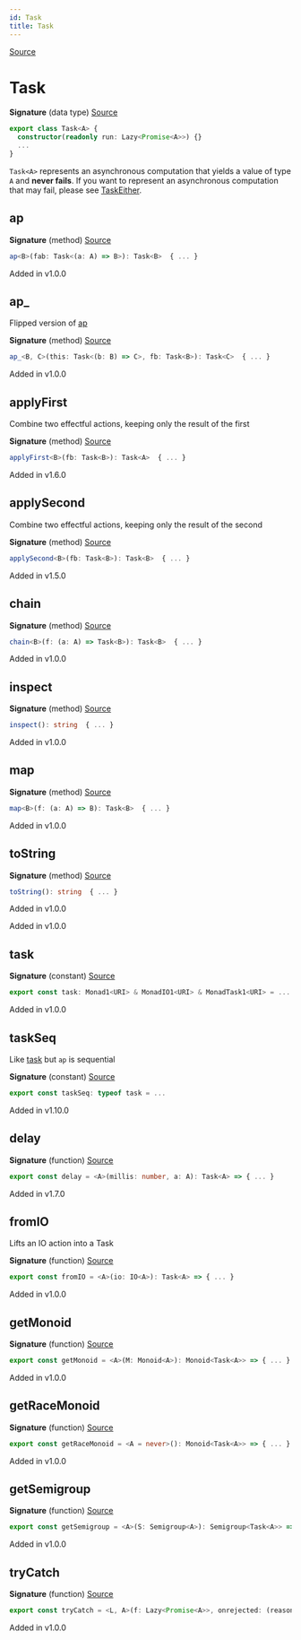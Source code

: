 ```yaml
---
id: Task
title: Task
---
```


[Source](https://github.com/gcanti/fp-ts/blob/master/src/Task.ts)

# Task

**Signature** (data type) [Source](https://github.com/gcanti/fp-ts/blob/master/src/Task.ts#L27-L66)

```ts
export class Task<A> {
  constructor(readonly run: Lazy<Promise<A>>) {}
  ...
}
```

`Task<A>` represents an asynchronous computation that yields a value of type `A` and **never fails**.
If you want to represent an asynchronous computation that may fail, please see [TaskEither](./TaskEither.md).

## ap

**Signature** (method) [Source](https://github.com/gcanti/fp-ts/blob/master/src/Task.ts#L34-L36)

```ts
ap<B>(fab: Task<(a: A) => B>): Task<B>  { ... }
```

Added in v1.0.0

## ap\_

Flipped version of [ap](#ap)

**Signature** (method) [Source](https://github.com/gcanti/fp-ts/blob/master/src/Task.ts#L40-L42)

```ts
ap_<B, C>(this: Task<(b: B) => C>, fb: Task<B>): Task<C>  { ... }
```

Added in v1.0.0

## applyFirst

Combine two effectful actions, keeping only the result of the first

**Signature** (method) [Source](https://github.com/gcanti/fp-ts/blob/master/src/Task.ts#L47-L49)

```ts
applyFirst<B>(fb: Task<B>): Task<A>  { ... }
```

Added in v1.6.0

## applySecond

Combine two effectful actions, keeping only the result of the second

**Signature** (method) [Source](https://github.com/gcanti/fp-ts/blob/master/src/Task.ts#L54-L56)

```ts
applySecond<B>(fb: Task<B>): Task<B>  { ... }
```

Added in v1.5.0

## chain

**Signature** (method) [Source](https://github.com/gcanti/fp-ts/blob/master/src/Task.ts#L57-L59)

```ts
chain<B>(f: (a: A) => Task<B>): Task<B>  { ... }
```

Added in v1.0.0

## inspect

**Signature** (method) [Source](https://github.com/gcanti/fp-ts/blob/master/src/Task.ts#L60-L62)

```ts
inspect(): string  { ... }
```

Added in v1.0.0

## map

**Signature** (method) [Source](https://github.com/gcanti/fp-ts/blob/master/src/Task.ts#L31-L33)

```ts
map<B>(f: (a: A) => B): Task<B>  { ... }
```

Added in v1.0.0

## toString

**Signature** (method) [Source](https://github.com/gcanti/fp-ts/blob/master/src/Task.ts#L63-L65)

```ts
toString(): string  { ... }
```

Added in v1.0.0

Added in v1.0.0

## task

**Signature** (constant) [Source](https://github.com/gcanti/fp-ts/blob/master/src/Task.ts#L170-L178)

```ts
export const task: Monad1<URI> & MonadIO1<URI> & MonadTask1<URI> = ...
```

Added in v1.0.0

## taskSeq

Like [task](#task) but `ap` is sequential

**Signature** (constant) [Source](https://github.com/gcanti/fp-ts/blob/master/src/Task.ts#L185-L188)

```ts
export const taskSeq: typeof task = ...
```

Added in v1.10.0

## delay

**Signature** (function) [Source](https://github.com/gcanti/fp-ts/blob/master/src/Task.ts#L154-L163)

```ts
export const delay = <A>(millis: number, a: A): Task<A> => { ... }
```

Added in v1.7.0

## fromIO

Lifts an IO action into a Task

**Signature** (function) [Source](https://github.com/gcanti/fp-ts/blob/master/src/Task.ts#L147-L149)

```ts
export const fromIO = <A>(io: IO<A>): Task<A> => { ... }
```

Added in v1.0.0

## getMonoid

**Signature** (function) [Source](https://github.com/gcanti/fp-ts/blob/master/src/Task.ts#L128-L133)

```ts
export const getMonoid = <A>(M: Monoid<A>): Monoid<Task<A>> => { ... }
```

Added in v1.0.0

## getRaceMonoid

**Signature** (function) [Source](https://github.com/gcanti/fp-ts/blob/master/src/Task.ts#L87-L112)

```ts
export const getRaceMonoid = <A = never>(): Monoid<Task<A>> => { ... }
```

Added in v1.0.0

## getSemigroup

**Signature** (function) [Source](https://github.com/gcanti/fp-ts/blob/master/src/Task.ts#L119-L123)

```ts
export const getSemigroup = <A>(S: Semigroup<A>): Semigroup<Task<A>> => { ... }
```

Added in v1.0.0

## tryCatch

**Signature** (function) [Source](https://github.com/gcanti/fp-ts/blob/master/src/Task.ts#L138-L140)

```ts
export const tryCatch = <L, A>(f: Lazy<Promise<A>>, onrejected: (reason: unknown) => L): Task<Either<L, A>> => { ... }
```

Added in v1.0.0
